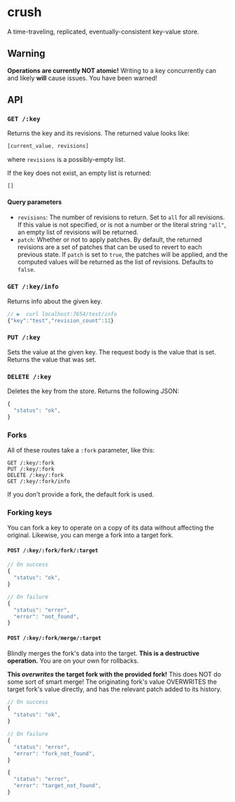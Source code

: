 # crush

A time-traveling, replicated, eventually-consistent key-value store.

## Warning

**Operations are currently NOT atomic!** Writing to a key concurrently can and
likely **will** cause issues. You have been warned!

## API

### `GET /:key`

Returns the key and its revisions. The returned value looks like:

```Javascript
[current_value, revisions]
```
where `revisions` is a possibly-empty list.

If the key does not exist, an empty list is returned:

```Javascript
[]
```

#### Query parameters

- `revisions`: The number of revisions to return. Set to `all` for all
  revisions. If this value is not specified, or is not a number or the literal
  string `"all"`, an empty list of revisions will be returned.
- `patch`: Whether or not to apply patches. By default, the returned revisions
  are a set of patches that can be used to revert to each previous state. If
  `patch` is set to `true`, the patches will be applied, and the computed
  values will be returned as the list of revisions. Defaults to `false`.

### `GET /:key/info`

Returns info about the given key.

```js
// ▶  curl localhost:7654/test/info
{"key":"test","revision_count":11}
```

### `PUT /:key`

Sets the value at the given key. The request body is the value that is set.
Returns the value that was set.

### `DELETE /:key`

Deletes the key from the store. Returns the following JSON:
```js
{
  "status": "ok",
}
```

### Forks

All of these routes take a `:fork` parameter, like this:

```
GET /:key/:fork
PUT /:key/:fork
DELETE /:key/:fork
GET /:key/:fork/info
```

If you don't provide a fork, the default fork is used.

### Forking keys

You can fork a key to operate on a copy of its data without affecting the
original. Likewise, you can merge a fork into a target fork.

#### `POST /:key/:fork/fork/:target`

```js
// On success
{
  "status": "ok",
}

// On failure
{
  "status": "error",
  "error": "not_found",
}
```

#### `POST /:key/:fork/merge/:target`

Blindly merges the fork's data into the target. **This is a destructive
operation.** You are on your own for rollbacks.

**This *overwrites* the target fork with the provided fork!** This does NOT
do some sort of smart merge! The originating fork's value OVERWRITES the target
fork's value directly, and has the relevant patch added to its history.

```js
// On success
{
  "status": "ok",
}

// On failure
{
  "status": "error",
  "error": "fork_not_found",
}

{
  "status": "error",
  "error": "target_not_found",
}
```